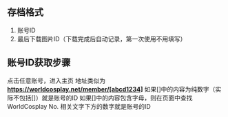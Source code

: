 ## 存档格式

1. 账号ID
2. 最后下载图片ID（下载完成后自动记录，第一次使用不用填写）

## 账号ID获取步骤

点击任意账号，进入主页 地址类似为**https://worldcosplay.net/member/[abcd1234]**
如果[]中的内容为纯数字（实际不包括[]）就是账号的ID 如果[]中的内容包含字母，则在页面中查找 WorldCosplay No. 相关文字下方的数字就是账号的ID
